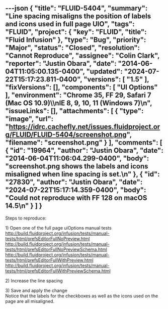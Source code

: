 ---json
{
  "title": "FLUID-5404",
  "summary": "Line spacing misaligns the position of labels and icons used in full page UIO",
  "tags": "FLUID",
  "project": {
    "key": "FLUID",
    "title": "Fluid Infusion"
  },
  "type": "Bug",
  "priority": "Major",
  "status": "Closed",
  "resolution": "Cannot Reproduce",
  "assignee": "Colin Clark",
  "reporter": "Justin Obara",
  "date": "2014-06-04T11:05:00.135-0400",
  "updated": "2024-07-22T15:17:23.811-0400",
  "versions": [
    "1.5"
  ],
  "fixVersions": [],
  "components": [
    "UI Options"
  ],
  "environment": "Chrome 35, FF 29, Safari 7 (Mac OS 10.9)\\\nIE 8, 9, 10, 11 (Windows 7)\n",
  "issueLinks": [],
  "attachments": [
    {
      "type": "image",
      "url": "https://idrc.cachefly.net/issues.fluidproject.org/FLUID/FLUID-5404/screenshot.png",
      "filename": "screenshot.png"
    }
  ],
  "comments": [
    {
      "id": "19964",
      "author": "Justin Obara",
      "date": "2014-06-04T11:06:04.299-0400",
      "body": "screenshot.png shows the labels and icons misaligned when line spacing is set.\n"
    },
    {
      "id": "27830",
      "author": "Justin Obara",
      "date": "2024-07-22T15:17:14.359-0400",
      "body": "Could not reproduce with FF 128 on macOS 14.5\n"
    }
  ]
}
---
Steps to reproduce:

1\) Open one of the full page uiOptions manual tests \
<http://build.fluidproject.org/infusion/tests/manual-tests/html/prefsEditorFullNoPreview.html> \
<http://build.fluidproject.org/infusion/tests/manual-tests/html/prefsEditorFullNoPreviewSchema.html> \
<http://build.fluidproject.org/infusion/tests/manual-tests/html/prefsEditorFullWithPreview.html> \
<http://build.fluidproject.org/infusion/tests/manual-tests/html/prefsEditorFullWithPreviewSchema.html>&#x20;

2\) Increase the line spacing

3\) Save and apply the change\
Notice that the labels for the checkboxes as well as the icons used on the page are all misaligned.

        